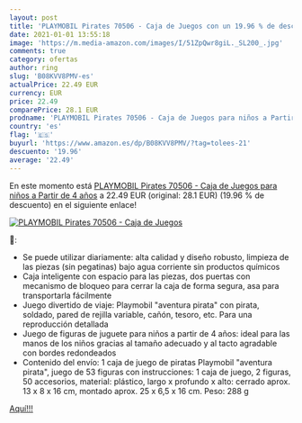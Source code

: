 ```yaml
---
layout: post
title: 'PLAYMOBIL Pirates 70506 - Caja de Juegos con un 19.96 % de descuento'
date: 2021-01-01 13:55:18
image: 'https://m.media-amazon.com/images/I/51ZpQwr8giL._SL200_.jpg'
comments: true
category: ofertas
author: ring
slug: 'B08KVV8PMV-es'
actualPrice: 22.49 EUR
currency: EUR
price: 22.49
comparePrice: 28.1 EUR
prodname: 'PLAYMOBIL Pirates 70506 - Caja de Juegos para niños a Partir de 4 años'
country: 'es'
flag: '🇪🇸'
buyurl: 'https://www.amazon.es/dp/B08KVV8PMV/?tag=tolees-21'
descuento: '19.96'
average: '22.49'
---
```


En este momento está [PLAYMOBIL Pirates 70506 - Caja de Juegos para niños a Partir de 4 años](https://www.amazon.es/dp/B08KVV8PMV/?tag=tolees-21) a 22.49 EUR (original: 28.1 EUR) (19.96 %  de descuento) en el siguiente enlace!

[![PLAYMOBIL Pirates 70506 - Caja de Juegos](https://m.media-amazon.com/images/I/51ZpQwr8giL._SL200_.jpg)](https://www.amazon.es/dp/B08KVV8PMV/?tag=tolees-21)

🔎:

- Se puede utilizar diariamente: alta calidad y diseño robusto, limpieza de las piezas (sin pegatinas) bajo agua corriente sin productos químicos
- Caja inteligente con espacio para las piezas, dos puertas con mecanismo de bloqueo para cerrar la caja de forma segura, asa para transportarla fácilmente
- Juego divertido de viaje: Playmobil "aventura pirata" con pirata, soldado, pared de rejilla variable, cañón, tesoro, etc. Para una reproducción detallada
- Juego de figuras de juguete para niños a partir de 4 años: ideal para las manos de los niños gracias al tamaño adecuado y al tacto agradable con bordes redondeados
- Contenido del envío: 1 caja de juego de piratas Playmobil "aventura pirata", juego de 53 figuras con instrucciones: 1 caja de juego, 2 figuras, 50 accesorios, material: plástico, largo x profundo x alto: cerrado aprox. 13 x 8 x 16 cm, montado aprox. 25 x 6,5 x 16 cm. Peso: 288 g

[Aquí!!!](https://www.amazon.es/dp/B08KVV8PMV/?tag=tolees-21)

